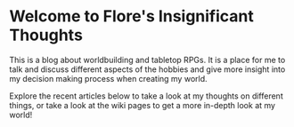 # Welcome to Flore's Insignificant Thoughts

This is a blog about worldbuilding and tabletop RPGs. It is a place for me to talk and discuss different aspects of the hobbies and give more insight into my decision making process when creating my world.

Explore the recent articles below to take a look at my thoughts on different things, or take a look at the wiki pages to get a more in-depth look at my world!
